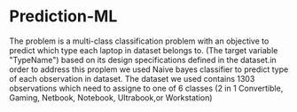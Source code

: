 # Prediction-ML
The problem is a multi-class classification problem with an objective to predict which type each laptop in dataset belongs to. (The target variable "TypeName") based on its design specifications defined in the dataset.in order to address this proplem we used Naive bayes classifier to predict type of each observation in dataset. The dataset we used contains 1303 observations which need to assigne to one of 6 classes (2 in 1 Convertible, Gaming, Netbook, Notebook, Ultrabook,or Workstation)

